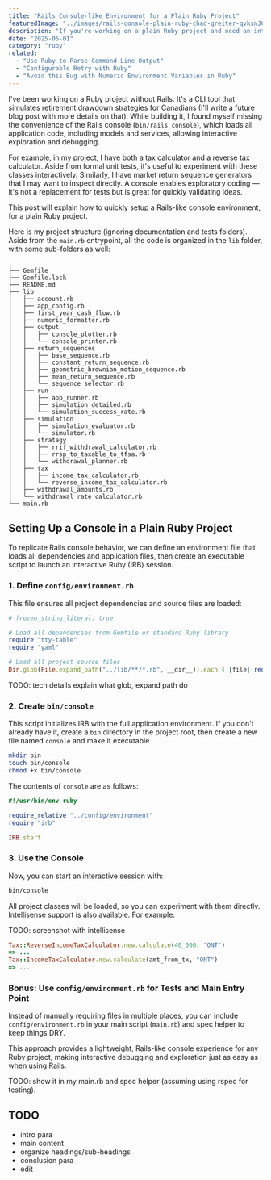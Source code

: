 ```yaml
---
title: "Rails Console-like Environment for a Plain Ruby Project"
featuredImage: "../images/rails-console-plain-ruby-chad-greiter-qvksnJCsjyw-unsplash.jpg"
description: "If you're working on a plain Ruby project and need an interactive console for debugging and exploration, this post covers how to set one up. A console allows quick experimentation with project classes, making it easier to test calculations, inspect data, and validate logic without writing temporary scripts. The setup is simple and provides a Rails-like experience for loading and interacting with the code."
date: "2025-06-01"
category: "ruby"
related:
  - "Use Ruby to Parse Command Line Output"
  - "Configurable Retry with Ruby"
  - "Avoid this Bug with Numeric Environment Variables in Ruby"
---
```


I've been working on a Ruby project without Rails. It's a CLI tool that simulates retirement drawdown strategies for Canadians (I'll write a future blog post with more details on that). While building it, I found myself missing the convenience of the Rails console (`bin/rails console`), which loads all application code, including models and services, allowing interactive exploration and debugging.

For example, in my project, I have both a tax calculator and a reverse tax calculator. Aside from formal unit tests, it's useful to experiment with these classes interactively. Similarly, I have market return sequence generators that I may want to inspect directly. A console enables exploratory coding — it's not a replacement for tests but is great for quickly validating ideas.

This post will explain how to quickly setup a Rails-like console environment, for a plain Ruby project.

Here is my project structure (ignoring documentation and tests folders). Aside from the `main.rb` entrypoint, all the code is organized in the `lib` folder, with some sub-folders as well:
```
.
├── Gemfile
├── Gemfile.lock
├── README.md
├── lib
│   ├── account.rb
│   ├── app_config.rb
│   ├── first_year_cash_flow.rb
│   ├── numeric_formatter.rb
│   ├── output
│   │   ├── console_plotter.rb
│   │   └── console_printer.rb
│   ├── return_sequences
│   │   ├── base_sequence.rb
│   │   ├── constant_return_sequence.rb
│   │   ├── geometric_brownian_motion_sequence.rb
│   │   ├── mean_return_sequence.rb
│   │   └── sequence_selector.rb
│   ├── run
│   │   ├── app_runner.rb
│   │   ├── simulation_detailed.rb
│   │   └── simulation_success_rate.rb
│   ├── simulation
│   │   ├── simulation_evaluator.rb
│   │   └── simulator.rb
│   ├── strategy
│   │   ├── rrif_withdrawal_calculator.rb
│   │   ├── rrsp_to_taxable_to_tfsa.rb
│   │   └── withdrawal_planner.rb
│   ├── tax
│   │   ├── income_tax_calculator.rb
│   │   └── reverse_income_tax_calculator.rb
│   ├── withdrawal_amounts.rb
│   └── withdrawal_rate_calculator.rb
└── main.rb
```

## Setting Up a Console in a Plain Ruby Project

To replicate Rails console behavior, we can define an environment file that loads all dependencies and application files, then create an  executable script to launch an interactive Ruby (IRB) session.

### 1. Define `config/environment.rb`

This file ensures all project dependencies and source files are loaded:

```ruby
# frozen_string_literal: true

# Load all dependencies from Gemfile or standard Ruby library
require "tty-table"
require "yaml"

# Load all project source files
Dir.glob(File.expand_path("../lib/**/*.rb", __dir__)).each { |file| require file }
```

TODO: tech details explain what glob, expand path do

### 2. Create `bin/console`

This script initializes IRB with the full application environment. If you don't already have it, create a `bin` directory in the project root, then create a new file named `console` and make it executable

```bash
mkdir bin
touch bin/console
chmod +x bin/console
```

The contents of `console` are as follows:

```ruby
#!/usr/bin/env ruby

require_relative "../config/environment"
require "irb"

IRB.start
```

### 3. Use the Console

Now, you can start an interactive session with:

```sh
bin/console
```

All project classes will be loaded, so you can experiment with them directly. Intellisense support is also available. For example:

TODO: screenshot with intellisense

```ruby
Tax::ReverseIncomeTaxCalculator.new.calculate(40_000, "ONT")
=> ...
Tax::IncomeTaxCalculator.new.calculate(amt_from_tx, "ONT")
=> ...
```

### Bonus: Use `config/environment.rb` for Tests and Main Entry Point

Instead of manually requiring files in multiple places, you can include `config/environment.rb` in your main script (`main.rb`) and spec helper to keep things DRY.

This approach provides a lightweight, Rails-like console experience for any Ruby project, making interactive debugging and exploration just as easy as when using Rails.

TODO: show it in my main.rb and spec helper (assuming using rspec for testing).

## TODO
* intro para
* main content
* organize headings/sub-headings
* conclusion para
* edit
